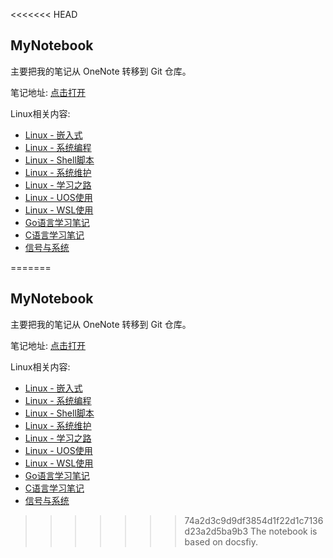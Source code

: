 <<<<<<< HEAD
## MyNotebook  ##

主要把我的笔记从 OneNote 转移到 Git 仓库。

笔记地址: [点击打开](https://wulve.github.io/Notebook/)

Linux相关内容:

* [Linux - 嵌入式](notebook/Linux-Embedded)
* [Linux - 系统编程](notebook/Linux-Programming)
* [Linux - Shell脚本](notebook/Linux-Shell)
* [Linux - 系统维护](notebook/Linux-System)
* [Linux - 学习之路](notebook/Linux-入门和系统编程)
* [Linux - UOS使用](notebook/Linux-UOS)
* [Linux - WSL使用](notebook/Linux-WSL)
* [Go语言学习笔记](notebook/Go)
* [C语言学习笔记](notebook/CLanguage)
* [信号与系统](notebook/SignalsAndSystems)



=======
## MyNotebook  ##

主要把我的笔记从 OneNote 转移到 Git 仓库。

笔记地址: [点击打开](https://wulve.gitee.io/notebook)

Linux相关内容:

* [Linux - 嵌入式](notebook/Linux-Embedded)
* [Linux - 系统编程](notebook/Linux-Programming)
* [Linux - Shell脚本](notebook/Linux-Shell)
* [Linux - 系统维护](notebook/Linux-System)
* [Linux - 学习之路](notebook/Linux-入门和系统编程)
* [Linux - UOS使用](notebook/Linux-UOS)
* [Linux - WSL使用](notebook/Linux-WSL)
* [Go语言学习笔记](notebook/Go)
* [C语言学习笔记](notebook/CLanguage)
* [信号与系统](notebook/SignalsAndSystems)



>>>>>>> 74a2d3c9d9df3854d1f22d1c7136d23a2d5ba9b3
The notebook is based on docsfiy.